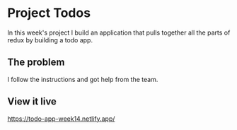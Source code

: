 # Project Todos

In this week's project I build an application that pulls together all the parts of redux by building a todo app.

## The problem

I follow the instructions and got help from the team.

## View it live

https://todo-app-week14.netlify.app/
